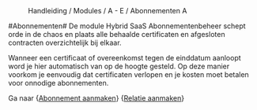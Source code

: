 <properties>
	<page>
		<title>Abonnementen</title>
	</page>
	<menu>
		<position>Handleiding / Modules / A - E / Abonnementen</position>
		<title>Introductie</title>
		<sort>A</sort>
	</menu>
</properties>

#Abonnementen#
<description>De module Hybrid SaaS Abonnementenbeheer schept orde in de chaos en plaats alle behaalde certificaten en afgesloten contracten overzichtelijk bij elkaar.

Wanneer een certificaat of overeenkomst tegen de einddatum aanloopt word je hier automatisch van op de hoogte gesteld. Op deze manier voorkom je eenvoudig dat certificaten verlopen en je kosten moet betalen voor onnodige abonnementen.
</description>



Ga naar {[Abonnement aanmaken]()} {[Relatie aanmaken](http://hybridsaas.support/pages/handleiding/modules/P-Z/relatiebeheer/relatiebeheer)} 
